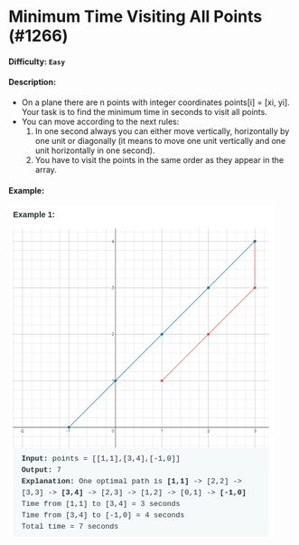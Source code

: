 # Minimum Time Visiting All Points (#1266)
#### Difficulty: ```Easy```
#### Description:
- On a plane there are n points with integer coordinates points[i] = [xi, yi]. Your task is to find the minimum time in seconds to visit all points.
- You can move according to the next rules:
  1. In one second always you can either move vertically, horizontally by one unit or diagonally (it means to move one unit vertically and one unit horizontally in one second).
  1. You have to visit the points in the same order as they appear in the array.

#### Example:
![point move image](.img/point_mv.png)
